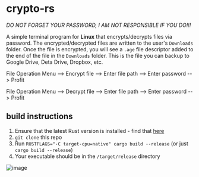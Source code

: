 # crypto-rs

*DO NOT FORGET YOUR PASSWORD, I AM NOT RESPONSIBLE IF YOU DO!!!*

A simple terminal program for **Linux** that encrypts/decrypts files via password.  The encrypted/decrypted files are written to the user's `Downloads` folder.  Once the file is encrypted, you will see a `.age` file descriptor added to the end of the file in the `Downloads` folder.  This is the file you can backup to Google Drive, Deta Drive, Dropbox, etc.

File Operation Menu --> Encrypt file --> Enter file path --> Enter password --> Profit

File Operation Menu --> Decrypt file --> Enter file path -->  Enter password --> Profit

## build instructions

1. Ensure that the latest Rust version is installed - find that [here](https://www.rust-lang.org/learn/get-started)
2. `git clone` this repo
3. Run `RUSTFLAGS="-C target-cpu=native" cargo build --release` (or just `cargo build --release`)
4. Your executable should be in the `/target/release` directory

![image](https://github.com/CM-IV/crypto-rs/assets/44551614/738f57a3-8f14-48ea-a0f8-e78eef95e84f)
